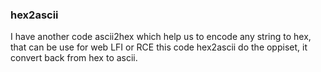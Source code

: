### hex2ascii
I have another code ascii2hex which help us to encode any string to hex, that can be use for web LFI or RCE
this code hex2ascii do the oppiset, it convert back from hex to ascii.
